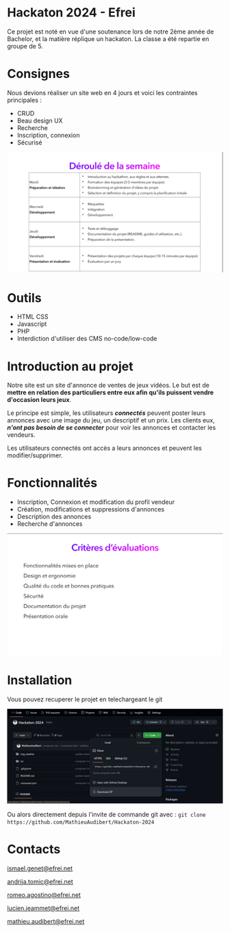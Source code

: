 # Hackaton 2024 - Efrei
Ce projet est noté en vue d'une soutenance lors de notre 2ème année de Bachelor, et la matière réplique un hackaton. La classe a été repartie en groupe de 5.

# Consignes
Nous devions réaliser un site web en 4 jours et voici les contraintes principales :
- CRUD
- Beau design UX
- Recherche
- Inscription, connexion
- Sécurisé

![Planning](/img/image.png)
# Outils
- HTML CSS
- Javascript
- PHP
- Interdiction d'utiliser des CMS no-code/low-code

# Introduction au projet
Notre site est un site d'annonce de ventes de jeux vidéos. Le but est de **mettre en relation des particuliers entre eux afin qu'ils puissent vendre d'occasion leurs jeux**.

Le principe est simple, les utilisateurs ***connectés*** peuvent poster leurs annonces avec une image du jeu, un descriptif et un prix. Les clients eux, ***n'ont pas besoin de se connecter*** pour voir les annonces et contacter les vendeurs.

Les utilisateurs connectés ont accès a leurs annonces et peuvent les modifier/supprimer.

# Fonctionnalités
- Inscription, Connexion et modification du profil vendeur
- Création, modifications et suppressions d'annonces
- Description des annonces
- Recherche d'annonces

![Criteres eval](/img/image1.png)
# Installation
Vous pouvez recuperer le projet en telechargeant le git 

![Screen telecharger](/img/3.png)

Ou alors directement depuis l'invite de commande git avec : `git clone https://github.com/MathieuAudibert/Hackaton-2024`

# Contacts 
<u>ismael.genet@efrei.net

andrija.tomic@efrei.net

romeo.agostino@efrei.net

lucien.jeammet@efrei.net

mathieu.audibert@efrei.net </u>